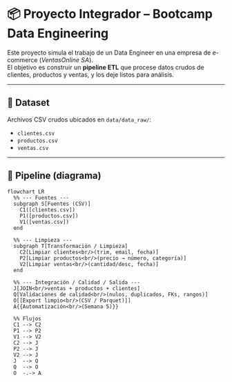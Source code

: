 # 📦 Proyecto Integrador – Bootcamp Data Engineering

Este proyecto simula el trabajo de un Data Engineer en una empresa de e-commerce (*VentasOnline SA*).  
El objetivo es construir un **pipeline ETL** que procese datos crudos de clientes, productos y ventas, y los deje listos para análisis.

---

## 📂 Dataset
Archivos CSV crudos ubicados en `data/data_raw/`:
- `clientes.csv`
- `productos.csv`
- `ventas.csv`

---

## 🔄 Pipeline (diagrama)

```mermaid
flowchart LR
  %% --- Fuentes ---
  subgraph S[Fuentes (CSV)]
    C1([clientes.csv])
    P1([productos.csv])
    V1([ventas.csv])
  end

  %% --- Limpieza ---
  subgraph T[Transformación / Limpieza]
    C2[Limpiar clientes<br/>(trim, email, fecha)]
    P2[Limpiar productos<br/>(precio → número, categoría)]
    V2[Limpiar ventas<br/>(cantidad/desc, fecha)]
  end

  %% --- Integración / Calidad / Salida ---
  J[JOIN<br/>ventas + productos + clientes]
  Q[Validaciones de calidad<br/>(nulos, duplicados, FKs, rangos)]
  O[[Export limpio<br/>(CSV / Parquet)]]
  A{{Automatización<br/>(Semana 5)}}

  %% Flujos
  C1 --> C2
  P1 --> P2
  V1 --> V2
  C2 --> J
  P2 --> J
  V2 --> J
  J  --> Q
  Q  --> O
  O  -.-> A
